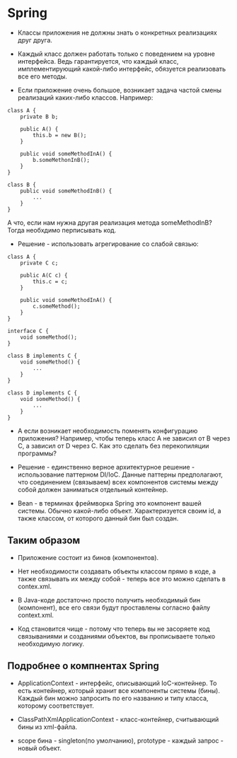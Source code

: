 # Spring

* Классы приложения не должны знать о конкретных реализациях друг друга.

* Каждый класс должен работать только с поведением на уровне интерфейса. Ведь гарантируется, что каждый класс, имплементирующий какой-либо интерфейс, обязуется реализовать все его методы.

* Если приложение очень большое, возникает задача частой смены реализаций каких-либо классов. Например:

```
class A {
	private B b;

	public A() {
		this.b = new B();
	}

	public void someMethodInA() {
		b.someMethonInB();
	}
}

class B {
	public void someMethodInB() {
		...
	}
}
```

А что, если нам нужна другая реализация метода someMethodInB? Тогда необхдимо перписывать код.

* Решение - использовать агрегирование со слабой связью:

```
class A {
	private C c;

	public A(C c) {
		this.c = c;
	}

	public void someMethodInA() {
		c.someMethod();
	}
}

interface C {
	void someMethod();
}

class B implements C {
	void someMethod() {
		...
	}
}

class D implements C {
	void someMethod() {
		...
	}
}
```

* А если возникает необходимость поменять конфигурацию приложения? Например, чтобы теперь класс A не зависил от B через C, а зависил от D через С. Как это сделать без перекопиляции программы?

* Решение - единственно верное архитектурное решение - использование паттерном DI/IoC. Данные паттерны предполагают, что соединением (связываем) всех компонентов системы между собой должен заниматься отдельный контейнер.

* Bean - в терминах фреймворка Spring это компонент вашей системы. Обычно какой-либо объект. Характеризуется своим id, а также классом, от которого данный бин был создан.

## Таким образом

* Приложение состоит из бинов (компонентов).

* Нет необходимости создавать объекты классом прямо в коде, а также связывать их между собой - теперь все это можно сделать в contex.xml. 

* В Java-коде достаточно просто получить необходимый бин (компонент), все его связи будут проставлены согласно файлу context.xml.

* Код становится чище - потому что теперь вы не засоряете код связываниями и созданиями объектов, вы прописываете только необходимую логику.

## Подробнее о компнентах Spring

* ApplicationContext - интерфейс, описывающий IoC-контейнер. То есть контейнер, который хранит все компоненты системы (бины). Каждый бин можно запросить по его названию и типу класса, которому соответствует.

* ClassPathXmlApplicationContext - класс-контейнер, считывающий бины из xml-файла.

* scope бина - singleton(по умолчанию), prototype - каждый запрос - новый объект.